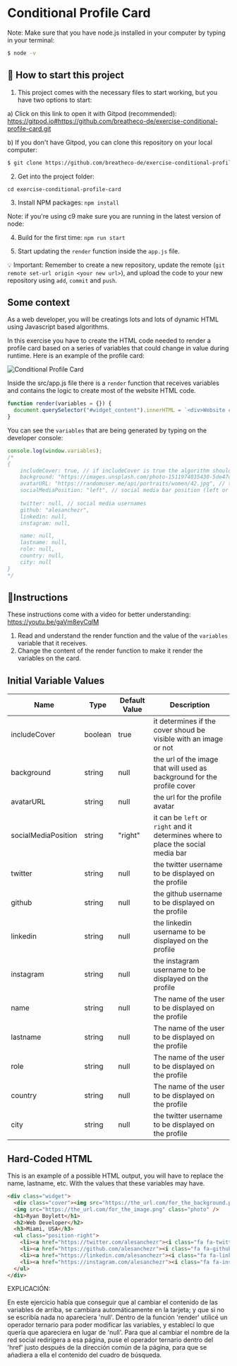 # Conditional Profile Card

Note: Make sure that you have node.js installed in your computer by typing in your terminal:

```bash
$ node -v
```

## 🌱  How to start this project

1. This project comes with the necessary files to start working, but you have two options to start:

a) Click on this link to open it with Gitpod (recommended): https://gitpod.io#https://github.com/breatheco-de/exercise-conditional-profile-card.git

b) If you don't have Gitpod, you can clone this repository on your local computer:

```sh
$ git clone https://github.com/breatheco-de/exercise-conditional-profile-card.git
````

2. Get into the project folder: 

`cd exercise-conditional-profile-card`

3. Install NPM packages: `npm install`

Note: if you're using c9 make sure you are running in the latest version of node: 

4. Build for the first time: `npm run start`

5. Start updating the `render` function inside the `app.js` file.

💡 Important: Remember to create a new repository, update the remote (`git remote set-url origin <your new url>`), and upload the code to your new repository using `add`, `commit` and `push`.

## Some context

As a web developer, you will be creatings lots and lots of dynamic HTML using Javascript based algorithms.

In this exercise you have to create the HTML code needed to render a profile card based on a series of variables that could change in value during runtime. Here is an example of the profile card:

![Conditional Profile Card](https://github.com/breatheco-de/exercise-conditional-profile-card/blob/master/preview.gif?raw=true)

Inside the src/app.js file there is a `render` function that receives variables and contains the logic to create most of the website HTML code.

```js
function render(variables = {}) {
  document.querySelector("#widget_content").innerHTML = `<div>Website code</div>`;
}
```

You can see the `variables` that are being generated by typing on the developer console: 

```js
console.log(window.variables);
/*
{
    includeCover: true, // if includeCover is true the algorithm should
    background: "https://images.unsplash.com/photo-1511974035430-5de47d3b95da", // this is the url of the image that will used as background for the profile cover
    avatarURL: "https://randomuser.me/api/portraits/women/42.jpg", // this is the url for the profile avatar
    socialMediaPosition: "left", // social media bar position (left or right)
    
    twitter: null, // social media usernames
    github: "alesanchezr",
    linkedin: null,
    instagram: null,

    name: null,
    lastname: null,
    role: null,
    country: null,
    city: null
}
*/
````

## 📝Instructions

These instructions come with a video for better understanding: https://youtu.be/gaVm8eyCqlM

1. Read and understand the render function and the value of the `variables` variable that it receives.
2. Change the content of the render function to make it render the variables on the card.

## Initial Variable Values

| Name | Type | Default Value | Description |
| --- | --- | --- | --- |
| includeCover | boolean | true | it determines if the cover shoud be visible with an image or not |
| background | string | null | the url of the image that will used as background for the profile cover |
| avatarURL | string | null | the url for the profile avatar |
| socialMediaPosition | string | "right" | it can be `left` or `right` and it determines where to place the social media bar |
| twitter | string | null | the twitter username to be displayed on the profile |
| github | string | null | the github username to be displayed on the profile |
| linkedin | string | null | the linkedin username to be displayed on the profile |
| instagram | string | null | the instagram username to be displayed on the profile |
| name | string | null | The name of the user to be displayed on the profile |
| lastname | string | null | The name of the user to be displayed on the profile |
| role | string | null | The name of the user to be displayed on the profile |
| country | string | null | The name of the user to be displayed on the profile |
| city | string | null | the twitter username to be displayed on the profile |

## Hard-Coded HTML

This is an example of a possible HTML output, you will have to replace the name, lastname, etc. With the values that these variables may have.
```html
<div class="widget">
  <div class="cover"><img src="https://the_url.com/for_the_background.png" /></div>
  <img src="https://the_url.com/for_the_image.png" class="photo" />
  <h1>Ryan Boylett</h1>
  <h2>Web Developer</h2>
  <h3>Miami, USA</h3>
  <ul class="position-right">
    <li><a href="https://twitter.com/alesanchezr"><i class="fa fa-twitter"></i></a></li>
    <li><a href="https://github.com/alesanchezr"><i class="fa fa-github"></i></a></li>
    <li><a href="https://linkedin.com/alesanchezr"><i class="fa fa-linkedin"></i></a></li>
    <li><a href="https://instagram.com/alesanchezr"><i class="fa fa-instagram"></i></a></li>
  </ul>
</div>
```

EXPLICACIÓN:

En este ejercicio había que conseguir que al cambiar el contenido de las variables de arriba, se cambiara automáticamente
en la tarjeta; y que si no se escribía nada no apareciera 'null'.
Dentro de la función 'render' utilicé un operador ternario para poder modificar las variables, y establecí lo que quería que apareciera en lugar de 'null'. Para que al cambiar el nombre de la red social redirigera a esa página, puse el operador ternario dentro del 'href' justo después de la dirección común de la página, para que se añadiera a ella el contenido del cuadro de búsqueda.